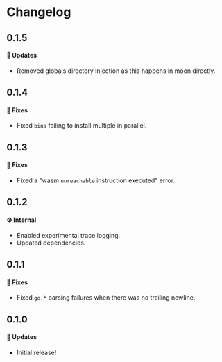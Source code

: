 # Changelog

## 0.1.5

#### 🚀 Updates

- Removed globals directory injection as this happens in moon directly.

## 0.1.4

#### 🐞 Fixes

- Fixed `bins` failing to install multiple in parallel.

## 0.1.3

#### 🐞 Fixes

- Fixed a "wasm `unreachable` instruction executed" error.

## 0.1.2

#### ⚙️ Internal

- Enabled experimental trace logging.
- Updated dependencies.

## 0.1.1

#### 🐞 Fixes

- Fixed `go.*` parsing failures when there was no trailing newline.

## 0.1.0

#### 🚀 Updates

- Initial release!
